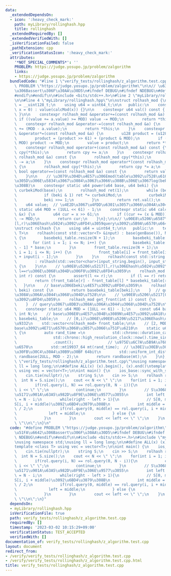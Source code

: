 ```yaml
---
data:
  _extendedDependsOn:
  - icon: ':heavy_check_mark:'
    path: myLibrary/rollinghash.hpp
    title: rollinghash
  _extendedRequiredBy: []
  _extendedVerifiedWith: []
  _isVerificationFailed: false
  _pathExtension: cpp
  _verificationStatusIcon: ':heavy_check_mark:'
  attributes:
    '*NOT_SPECIAL_COMMENTS*': ''
    PROBLEM: https://judge.yosupo.jp/problem/zalgorithm
    links:
    - https://judge.yosupo.jp/problem/zalgorithm
  bundledCode: "#line 1 \"verify_tests/rollinghash/z_algorithm.test.cpp\"\n#define\
    \ PROBLEM \"https://judge.yosupo.jp/problem/zalgorithm\"\n\n// \u63D0\u51FA\u6642\
    \u306Bassert\u306F\u30AA\u30D5\n#ifndef DEBUG\n#ifndef NDEBUG\n#define NDEBUG\n\
    #endif\n#endif\n\n#include <bits/stdc++.h>\n#line 2 \"myLibrary/rollinghash.hpp\"\
    \n\n#line 4 \"myLibrary/rollinghash.hpp\"\n\nstruct rolhash_mod {\n    using u128\
    \ = __uint128_t;\n    using u64 = uint64_t;\n\n   public:\n    constexpr rolhash_mod(u64\
    \ x = 0) : value(calcMod(x)) {}\n\n    constexpr u64 val() const { return value;\
    \ }\n\n    constexpr rolhash_mod &operator+=(const rolhash_mod &a) {\n       \
    \ if ((value += a.value) >= MOD) value -= MOD;\n        return *this;\n    }\n\
    \    constexpr rolhash_mod &operator-=(const rolhash_mod &a) {\n        *this\
    \ += (MOD - a.value);\n        return *this;\n    }\n    constexpr rolhash_mod\
    \ &operator*=(const rolhash_mod &a) {\n        u128 product = (u128)value * a.value;\n\
    \        product = (product >> 61) + (product & MOD);\n        if (product >=\
    \ MOD) product -= MOD;\n        value = product;\n        return *this;\n    }\n\
    \    constexpr rolhash_mod operator+(const rolhash_mod &a) const {\n        rolhash_mod\
    \ cpy(*this);\n        return cpy += a;\n    }\n    constexpr rolhash_mod operator-(const\
    \ rolhash_mod &a) const {\n        rolhash_mod cpy(*this);\n        return cpy\
    \ -= a;\n    }\n    constexpr rolhash_mod operator*(const rolhash_mod &a) const\
    \ {\n        rolhash_mod cpy(*this);\n        return cpy *= a;\n    }\n    constexpr\
    \ bool operator==(const rolhash_mod &a) const {\n        return value == a.value;\n\
    \    }\n\n    // \u3079\u304D\u4E57\u306Emod(table\u3092\u7528\u610F\u305B\u305A\
    \u305D\u306E\u5834\u3067\u3084\u3063\u3066\u308B\u306E\u3067log(beki)\u304B\u304B\
    \u308B)\n    constexpr static u64 power(u64 base, u64 beki) {\n        rolhash_mod\
    \ curbekiMod(base);\n        rolhash_mod ret(1);\n        while (beki > 0) {\n\
    \            if (beki & 1) ret *= curbekiMod;\n            curbekiMod *= curbekiMod;\n\
    \            beki >>= 1;\n        }\n        return ret.val();\n    }\n\n   private:\n\
    \    u64 value;  // \u4E2D\u3067\u4FDD\u6301\u3057\u3066\u304A\u304Fmod\n    constexpr\
    \ static u64 MOD = (1ULL << 61) - 1;\n    constexpr static u64 calcMod(const u64\
    \ &x) {\n        u64 cur = x >> 61;\n        if ((cur += (x & MOD)) >= MOD) cur\
    \ -= MOD;\n        return cur;\n    }\n};\n\n// \u90E8\u5206\u6587\u5B57\u5217\
    [l,r)\u306Ehash\u5024\u3092\u8FD4\u3059query\u3092\u5B9A\u6570\u6642\u9593\u3067\
    \nstruct rolhash {\n    using u64 = uint64_t;\n\n   public:\n    template <class\
    \ T>\n    rolhash(const std::vector<T> &input) : base(genBase()), N(input.size())\
    \ {\n        basebeki_table.resize(N + 1);\n        basebeki_table[0] = 1;\n \
    \       for (int i = 1; i <= N; i++) {\n            basebeki_table[i] = basebeki_table[i\
    \ - 1] * base;\n        }\n        front_table.resize(N + 1);\n        for (int\
    \ i = 1; i <= N; i++) {\n            front_table[i] = front_table[i - 1] * base\
    \ + input[i - 1];\n        }\n    }\n    rolhash(const std::string &input_string)\n\
    \        : rolhash(std::vector<char>(input_string.begin(), input_string.end()))\
    \ {\n    }\n\n    // \u90E8\u5206\u5217[l,r)\u306Ehash\u5024\u3092\u8FD4\u3059\
    \ l==r\u306E\u3068\u304D\u306F0\u3092\u8FD4\u3059\n    rolhash_mod query(int l,\
    \ int r) const {\n        assert(l <= r);\n        if (l == r) return rolhash_mod(0);\n\
    \        return (front_table[r] - front_table[l] * basebeki_table[r - l]);\n \
    \   }\n\n    // base\u306Ebeki\u4E57\u3092\u8FD4\u3059\n    rolhash_mod get_basebeki(int\
    \ beki) const {\n        return basebeki_table[beki];\n    }  // query\u3067\u8DB3\
    \u308A\u306A\u3044\u3068\u304D\u7528\n\n    // \u90E8\u5206\u5217[0,i)\u306Ehash\u5024\
    \u3092\u8FD4\u3059\n    rolhash_mod get_front(int i) const {\n        return front_table[i];\n\
    \    }  // query\u3067\u8DB3\u308A\u306A\u3044\u3068\u304D\u7528\n\n   private:\n\
    \    constexpr static u64 MOD = (1ULL << 61) - 1;\n    const u64 base;\n    const\
    \ int N;\n    // base\u306E0\u4E57\u304B\u3089N\u4E57\u3092\u8A18\u9332\n    std::vector<rolhash_mod>\
    \ basebeki_table;\n    // [0,i)\u306E\u90E8\u5206\u5217\u306Ehash\u5024\u3092\u8A18\
    \u9332\n    std::vector<rolhash_mod> front_table;\n\n    // [2, MOD - 2]\u306E\
    base\u3092\u4E71\u6570\u3068\u3057\u3066\u751F\u6210\n    static u64 genBase()\
    \ {\n        auto rand_time =\n            std::chrono::duration_cast<std::chrono::nanoseconds>(\n\
    \                std::chrono::high_resolution_clock::now().time_since_epoch())\n\
    \                .count();               // \u975E\u6C7A\u5B9A\u7684\u306A\u4E71\
    \u6570\n        std::mt19937_64 mt(rand_time);  // \u30E1\u30EB\u30BB\u30F3\u30CC\
    \u30FB\u30C4\u30A4\u30B9\u30BF 64bit\n        std::uniform_int_distribution<u64>\
    \ randbase(2ULL, MOD - 2);\n        return randbase(mt);\n    }\n};\n#line 12\
    \ \"verify_tests/rollinghash/z_algorithm.test.cpp\"\nusing namespace std;\nusing\
    \ ll = long long;\n\n#define ALL(x) (x).begin(), (x).end()\ntemplate <class T>\
    \ using vec = vector<T>;\n\nint main() {\n    ios_base::sync_with_stdio(false);\n\
    \    cin.tie(nullptr);\n    string S;\n    cin >> S;\n    rolhash rol(S);\n  \
    \  int N = S.size();\n    cout << N << \" \";\n    for(int i = 1; i < N; i++){\n\
    \        if(rol.query(i, N) == rol.query(0, N - i)){\n            cout << N -\
    \ i << \" \";\n            continue;\n        }\n        // S\u3068S[i, N)\u306E\
    \u5171\u901A\u63A5\u982D\u8F9E\u306E\u9577\u3055\n        int left = 0, right\
    \ = N - i;\n        while(right - left > 1){\n            // S[0, middle)\u3068\
    S[i, i + middle)\u3092\u6BD4\u3079\u308B\n            int middle = (left + right)\
    \ / 2;\n            if(rol.query(0, middle) == rol.query(i, i + middle)){\n  \
    \              left = middle;\n            } else {\n                right = middle;\n\
    \            }\n        }\n        cout << left << \" \";\n    }\n    cout <<\
    \ \"\\n\";\n}\n"
  code: "#define PROBLEM \"https://judge.yosupo.jp/problem/zalgorithm\"\n\n// \u63D0\
    \u51FA\u6642\u306Bassert\u306F\u30AA\u30D5\n#ifndef DEBUG\n#ifndef NDEBUG\n#define\
    \ NDEBUG\n#endif\n#endif\n\n#include <bits/stdc++.h>\n#include \"myLibrary/rollinghash.hpp\"\
    \nusing namespace std;\nusing ll = long long;\n\n#define ALL(x) (x).begin(), (x).end()\n\
    template <class T> using vec = vector<T>;\n\nint main() {\n    ios_base::sync_with_stdio(false);\n\
    \    cin.tie(nullptr);\n    string S;\n    cin >> S;\n    rolhash rol(S);\n  \
    \  int N = S.size();\n    cout << N << \" \";\n    for(int i = 1; i < N; i++){\n\
    \        if(rol.query(i, N) == rol.query(0, N - i)){\n            cout << N -\
    \ i << \" \";\n            continue;\n        }\n        // S\u3068S[i, N)\u306E\
    \u5171\u901A\u63A5\u982D\u8F9E\u306E\u9577\u3055\n        int left = 0, right\
    \ = N - i;\n        while(right - left > 1){\n            // S[0, middle)\u3068\
    S[i, i + middle)\u3092\u6BD4\u3079\u308B\n            int middle = (left + right)\
    \ / 2;\n            if(rol.query(0, middle) == rol.query(i, i + middle)){\n  \
    \              left = middle;\n            } else {\n                right = middle;\n\
    \            }\n        }\n        cout << left << \" \";\n    }\n    cout <<\
    \ \"\\n\";\n}"
  dependsOn:
  - myLibrary/rollinghash.hpp
  isVerificationFile: true
  path: verify_tests/rollinghash/z_algorithm.test.cpp
  requiredBy: []
  timestamp: '2023-03-02 10:15:29+09:00'
  verificationStatus: TEST_ACCEPTED
  verifiedWith: []
documentation_of: verify_tests/rollinghash/z_algorithm.test.cpp
layout: document
redirect_from:
- /verify/verify_tests/rollinghash/z_algorithm.test.cpp
- /verify/verify_tests/rollinghash/z_algorithm.test.cpp.html
title: verify_tests/rollinghash/z_algorithm.test.cpp
---
```

